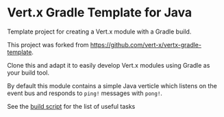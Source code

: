 # Vert.x Gradle Template for Java

Template project for creating a Vert.x module with a Gradle build.

This project was forked from https://github.com/vert-x/vertx-gradle-template.

Clone this and adapt it to easily develop Vert.x modules using Gradle as your build tool.

By default this module contains a simple Java verticle which listens on the event bus and responds to `ping!`
messages with `pong!`.

See the [build script](build.gradle) for the list of useful tasks
